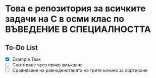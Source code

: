 # Това е репозитория за всичките задачи на C в осми клас по ВЪВЕДЕНИЕ В СПЕЦИАЛНОСТТА

## To-Do List

- [x] Example Task
- [ ] Сортиране чрез пряко вмъкване
- [ ] Сравняване на равноденствията на трите начина за сортиране
